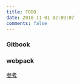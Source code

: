 ```yaml
---
title: TODO
date: 2018-11-01 02:09:07
comments: false
---
```

### Gitbook

### webpack
[参考](https://segmentfault.com/a/1190000006178770)  

